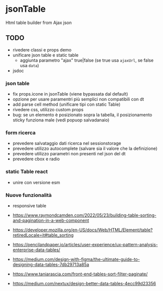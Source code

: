# jsonTable
Html table builder from Ajax json



## TODO

* rivedere classi e props demo
* unificare json table e static table
  * aggiunta parametro "ajax" true|false (se true usa `ajaxUrl`, se false usa `data`)
* jsdoc

### json table
* fix props.icone in jsonTable (viene bypassata dal default)
* opzione per usare paramentri più semplici non compatibili con dt
* add parse cell method (unificare tipi con static Table)
* rivedere css, utilizzo custom props
* bug: se un elemento è posizionato sopra la tabella, il posizionamento sticky funziona male (vedi popuop salvadanaio)

### form ricerca
* prevedere salvataggio dati ricerca nel sessionstorage
* prevedere utilizzo autocomplete (salvare sia il valore che la definizione)
* prevedere utilizzo parametri non presenti nel json del dt
* prevedere cbox e radio


### static Table react
* unire con versione esm


### Nuove funzionalità
* responsive table

* https://www.raymondcamden.com/2022/05/23/building-table-sorting-and-pagination-in-a-web-component
* https://developer.mozilla.org/en-US/docs/Web/HTML/Element/table?retiredLocale=it#table_sorting
* https://pencilandpaper.io/articles/user-experience/ux-pattern-analysis-enterprise-data-tables/
* https://medium.com/design-with-figma/the-ultimate-guide-to-designing-data-tables-7db29713a85a
* https://www.taniarascia.com/front-end-tables-sort-filter-paginate/
* https://medium.com/nextux/design-better-data-tables-4ecc99d23356
